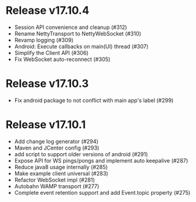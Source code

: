 # Release v17.10.4

  * Session API convenience and cleanup (#312)
  * Rename NettyTransport to NettyWebSocket (#310)
  * Revamp logging (#309)
  * Android: Execute callbacks on main(UI) thread (#307)
  * Simplify the Client API (#306)
  * Fix WebSocket auto-reconnect (#305)


# Release v17.10.3

  * Fix android package to not conflict with main app's label (#299)


# Release v17.10.1

  * Add change log generator (#294)
  * Maven and JCenter config (#293)
  * add script to support older versions of android (#291)
  * Expose API for WS pings/pongs and implement auto keepalive (#287)
  * Reduce java8 usage internally (#285)
  * Make example client universal (#283)
  * Refactor WebSocket impl (#281)
  * Autobahn WAMP transport (#277)
  * Complete event retention support and add Event.topic property (#275)


